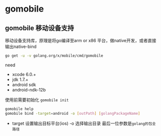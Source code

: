 # gomobile

## gomobile 移动设备支持

移动设备支持库，原理是将go编译至arm or x86 平台，做native开发，或者直接输出native-bind

```sh
go get -u -v golang.org/x/mobile/cmd/gomobile
```

need

- xcode 6.0.+
- jdk 1.7.+
- android sdk
- android-ndk-12b

使用前需要初始化 `gomobile init`

```sh
gomobile help
gomobile bind -target=android -o [outPath] [golangPackageName]
```

- target 设置输出目标平台(ios) -o 选择输出目录 最后一位参数是`golang的包全路径`
